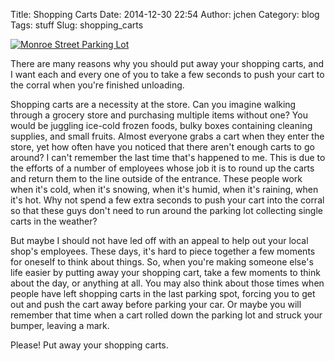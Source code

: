 Title: Shopping Carts
Date: 2014-12-30 22:54
Author: jchen
Category: blog
Tags: stuff
Slug: shopping_carts

[![Monroe Street Parking Lot](/thumbs/parking_lot_thumbnail_wide.jpg)](https://flic.kr/p/edEK45)

<!-- PELICAN_BEGIN_SUMMARY -->
There are many reasons why you should put away your shopping carts, and I want
each and every one of you to take a few seconds to push your cart to the corral
when you're finished unloading.
<!-- PELICAN_END_SUMMARY -->

Shopping carts are a necessity at the store. Can you imagine walking through a
grocery store and purchasing multiple items without one? You would be juggling
ice-cold frozen foods, bulky boxes containing cleaning supplies, and small
fruits. Almost everyone grabs a cart when they enter the store, yet how often
have you noticed that there aren't enough carts to go around? I can't remember
the last time that's happened to me. This is due to the efforts of a number of
employees whose job it is to round up the carts and return them to the line
outside of the entrance. These people work when it's cold, when it's snowing,
when it's humid, when it's raining, when it's hot. Why not spend a few extra
seconds to push your cart into the corral so that these guys don't need to run
around the parking lot collecting single carts in the weather?

But maybe I should not have led off with an appeal to help out your local
shop's employees. These days, it's hard to piece together a few moments for
oneself to think about things. So, when you're making someone else's life
easier by putting away your shopping cart, take a few moments to think about
the day, or anything at all. You may also think about those times when people
have left shopping carts in the last parking spot, forcing you to get out and
push the cart away before parking your car. Or maybe you will remember that
time when a cart rolled down the parking lot and struck your bumper, leaving a
mark.

Please! Put away your shopping carts.
